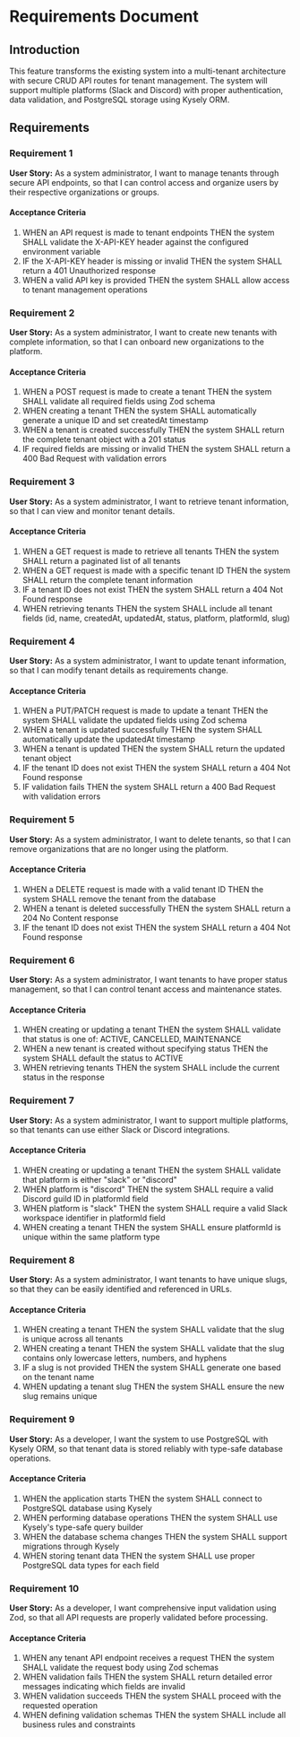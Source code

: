 # Requirements Document

## Introduction

This feature transforms the existing system into a multi-tenant architecture with secure CRUD API routes for tenant management. The system will support multiple platforms (Slack and Discord) with proper authentication, data validation, and PostgreSQL storage using Kysely ORM.

## Requirements

### Requirement 1

**User Story:** As a system administrator, I want to manage tenants through secure API endpoints, so that I can control access and organize users by their respective organizations or groups.

#### Acceptance Criteria

1. WHEN an API request is made to tenant endpoints THEN the system SHALL validate the X-API-KEY header against the configured environment variable
2. IF the X-API-KEY header is missing or invalid THEN the system SHALL return a 401 Unauthorized response
3. WHEN a valid API key is provided THEN the system SHALL allow access to tenant management operations

### Requirement 2

**User Story:** As a system administrator, I want to create new tenants with complete information, so that I can onboard new organizations to the platform.

#### Acceptance Criteria

1. WHEN a POST request is made to create a tenant THEN the system SHALL validate all required fields using Zod schema
2. WHEN creating a tenant THEN the system SHALL automatically generate a unique ID and set createdAt timestamp
3. WHEN a tenant is created successfully THEN the system SHALL return the complete tenant object with a 201 status
4. IF required fields are missing or invalid THEN the system SHALL return a 400 Bad Request with validation errors

### Requirement 3

**User Story:** As a system administrator, I want to retrieve tenant information, so that I can view and monitor tenant details.

#### Acceptance Criteria

1. WHEN a GET request is made to retrieve all tenants THEN the system SHALL return a paginated list of all tenants
2. WHEN a GET request is made with a specific tenant ID THEN the system SHALL return the complete tenant information
3. IF a tenant ID does not exist THEN the system SHALL return a 404 Not Found response
4. WHEN retrieving tenants THEN the system SHALL include all tenant fields (id, name, createdAt, updatedAt, status, platform, platformId, slug)

### Requirement 4

**User Story:** As a system administrator, I want to update tenant information, so that I can modify tenant details as requirements change.

#### Acceptance Criteria

1. WHEN a PUT/PATCH request is made to update a tenant THEN the system SHALL validate the updated fields using Zod schema
2. WHEN a tenant is updated successfully THEN the system SHALL automatically update the updatedAt timestamp
3. WHEN a tenant is updated THEN the system SHALL return the updated tenant object
4. IF the tenant ID does not exist THEN the system SHALL return a 404 Not Found response
5. IF validation fails THEN the system SHALL return a 400 Bad Request with validation errors

### Requirement 5

**User Story:** As a system administrator, I want to delete tenants, so that I can remove organizations that are no longer using the platform.

#### Acceptance Criteria

1. WHEN a DELETE request is made with a valid tenant ID THEN the system SHALL remove the tenant from the database
2. WHEN a tenant is deleted successfully THEN the system SHALL return a 204 No Content response
3. IF the tenant ID does not exist THEN the system SHALL return a 404 Not Found response

### Requirement 6

**User Story:** As a system administrator, I want tenants to have proper status management, so that I can control tenant access and maintenance states.

#### Acceptance Criteria

1. WHEN creating or updating a tenant THEN the system SHALL validate that status is one of: ACTIVE, CANCELLED, MAINTENANCE
2. WHEN a new tenant is created without specifying status THEN the system SHALL default the status to ACTIVE
3. WHEN retrieving tenants THEN the system SHALL include the current status in the response

### Requirement 7

**User Story:** As a system administrator, I want to support multiple platforms, so that tenants can use either Slack or Discord integrations.

#### Acceptance Criteria

1. WHEN creating or updating a tenant THEN the system SHALL validate that platform is either "slack" or "discord"
2. WHEN platform is "discord" THEN the system SHALL require a valid Discord guild ID in platformId field
3. WHEN platform is "slack" THEN the system SHALL require a valid Slack workspace identifier in platformId field
4. WHEN creating a tenant THEN the system SHALL ensure platformId is unique within the same platform type

### Requirement 8

**User Story:** As a system administrator, I want tenants to have unique slugs, so that they can be easily identified and referenced in URLs.

#### Acceptance Criteria

1. WHEN creating a tenant THEN the system SHALL validate that the slug is unique across all tenants
2. WHEN creating a tenant THEN the system SHALL validate that the slug contains only lowercase letters, numbers, and hyphens
3. IF a slug is not provided THEN the system SHALL generate one based on the tenant name
4. WHEN updating a tenant slug THEN the system SHALL ensure the new slug remains unique

### Requirement 9

**User Story:** As a developer, I want the system to use PostgreSQL with Kysely ORM, so that tenant data is stored reliably with type-safe database operations.

#### Acceptance Criteria

1. WHEN the application starts THEN the system SHALL connect to PostgreSQL database using Kysely
2. WHEN performing database operations THEN the system SHALL use Kysely's type-safe query builder
3. WHEN the database schema changes THEN the system SHALL support migrations through Kysely
4. WHEN storing tenant data THEN the system SHALL use proper PostgreSQL data types for each field

### Requirement 10

**User Story:** As a developer, I want comprehensive input validation using Zod, so that all API requests are properly validated before processing.

#### Acceptance Criteria

1. WHEN any tenant API endpoint receives a request THEN the system SHALL validate the request body using Zod schemas
2. WHEN validation fails THEN the system SHALL return detailed error messages indicating which fields are invalid
3. WHEN validation succeeds THEN the system SHALL proceed with the requested operation
4. WHEN defining validation schemas THEN the system SHALL include all business rules and constraints
